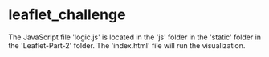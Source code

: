 # leaflet_challenge

The JavaScript file 'logic.js' is located in the 'js' folder in the 'static' folder in the 'Leaflet-Part-2' folder.
The 'index.html' file will run the visualization. 